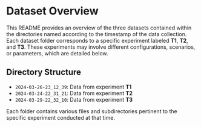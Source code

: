 # Dataset Overview

This README provides an overview of the three datasets contained within the directories named according to the timestamp of the data collection. Each dataset folder corresponds to a specific experiment labeled **T1**, **T2**, and **T3**. These experiments may involve different configurations, scenarios, or parameters, which are detailed below.

## Directory Structure
- `2024-03-26-23_12_39`: Data from experiment **T1**
- `2024-03-24-22_31_21`: Data from experiment **T2**
- `2024-03-29-22_32_10`: Data from experiment **T3**

Each folder contains various files and subdirectories pertinent to the specific experiment conducted at that time.
